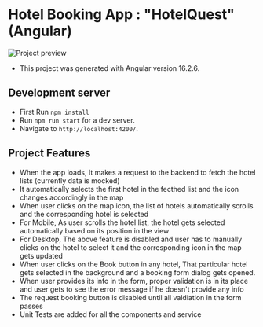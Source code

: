 # Hotel Booking App : "HotelQuest" (Angular)

![Project preview](docs/preview.gif)

- This project was generated with Angular version 16.2.6.

## Development server

- First Run `npm install`
- Run `npm run start` for a dev server.
- Navigate to `http://localhost:4200/`.

## Project Features

- When the app loads, It makes a request to the backend to fetch the hotel lists (currently data is mocked)
- It automatically selects the first hotel in the fecthed list and the icon changes accordingly in the map
- When user clicks on the map icon, the list of hotels automatically scrolls and the corresponding hotel is selected
- For Mobile, As user scrolls the hotel list, the hotel gets selected automatically based on its position in the view
- For Desktop, The above feature is disabled and user has to manually clicks on the hotel to select it and the corresponding icon in the map gets updated
- When user clicks on the Book button in any hotel, That particular hotel gets selected in the background and a booking form dialog gets opened.
- When user provides its info in the form, proper validation is in its place and user gets to see the error message if he doesn't provide any info
- The request booking button is disabled until all valdiation in the form passes
- Unit Tests are added for all the components and service
